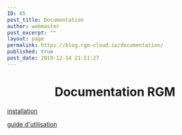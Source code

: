 ```yaml
---
ID: 65
post_title: Documentation
author: webmaster
post_excerpt: ""
layout: page
permalink: https://blog.rgm-cloud.io/documentation/
published: true
post_date: 2019-12-14 21:51:27
---
```

<h1 style="text-align: center;">Documentation RGM</h1>
<a href="https://blog-rgm.daminoux.fr/installation/">installation</a>

<a href="https://blog-rgm.daminoux.fr/guide-utilisation/">guide d'utilisation</a>